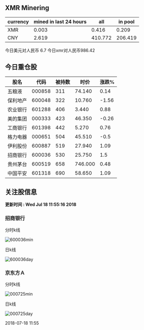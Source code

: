 ## XMR Minering

|currency|mined in last 24 hours|all|in pool|
|---|---|---|---|
|XMR|0.003|0.416|0.209|
|CNY|2.619|410.772|206.419|

今日美元对人民币 6.7	今日xmr对人民币986.42


## 今日重仓股 

|股名|代码|被持数|时价|涨跌%|
|---|---|---|---|---|
|五粮液|000858|311|74.140|0.14|
|保利地产|600048|322|10.760|-1.56|
|农业银行|601288|406|3.440|0.88|
|美的集团|000333|423|46.350|-0.26|
|工商银行|601398|442|5.270|0.76|
|格力电器|000651|504|45.510|-0.5|
|伊利股份|600887|519|27.940|1.09|
|招商银行|600036|530|25.750|1.5|
|贵州茅台|600519|658|746.000|0.48|
|中国平安|601318|690|58.650|1.09|

## 关注股信息
**更新时间 : Wed Jul 18 11:55:16 2018**
### 招商银行 
分时k线

![600036min](http://image.sinajs.cn/newchart/min/n/sh600036.gif)

日k线

![600036day](http://image.sinajs.cn/newchart/daily/n/sh600036.gif)

### 京东方Ａ 
分时k线

![000725min](http://image.sinajs.cn/newchart/min/n/sz000725.gif)

日k线

![000725day](http://image.sinajs.cn/newchart/daily/n/sz000725.gif)

2018-07-18 11:55